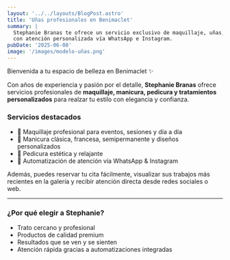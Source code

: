 ```yaml
---
layout: '../../layouts/BlogPost.astro'
title: 'Uñas profesionales en Benimaclet'
summary: |
  Stephanie Branas te ofrece un servicio exclusivo de maquillaje, uñas, pedicura y más,
  con atención personalizada vía WhatsApp e Instagram.
pubDate: '2025-06-08'
image: '/images/modelo-uñas.png'
---
```


Bienvenida a tu espacio de belleza en Benimaclet ✨

Con años de experiencia y pasión por el detalle, **Stephanie Branas** ofrece servicios profesionales de **maquillaje,
manicura, pedicura y tratamientos personalizados** para realzar tu estilo con elegancia y confianza.

### Servicios destacados

- 💄 Maquillaje profesional para eventos, sesiones y día a día
- 💅 Manicura clásica, francesa, semipermanente y diseños personalizados
- 🦶 Pedicura estética y relajante
- 📲 Automatización de atención vía WhatsApp & Instagram

Además, puedes reservar tu cita fácilmente, visualizar sus trabajos más recientes en la galería y recibir atención
directa desde redes sociales o web.

---

### ¿Por qué elegir a Stephanie?

- Trato cercano y profesional
- Productos de calidad premium
- Resultados que se ven y se sienten
- Atención rápida gracias a automatizaciones integradas

```

```
